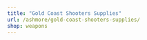 ```yaml
---
title: "Gold Coast Shooters Supplies"
url: /ashmore/gold-coast-shooters-supplies/
shop: weapons
---
```

